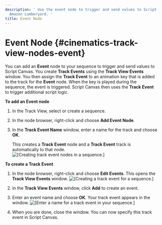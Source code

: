 ```yaml
---
description: ' Use the event node to trigger and send values to Script Canvas in
  Amazon Lumberyard. '
title: Event Node
---
```

# Event Node {#cinematics-track-view-nodes-event}

You can add an **Event** node to your sequence to trigger and send values to Script Canvas\. You create **Track Events** using the **Track View Events** window\. You then assign the **Track Event** to an animation key that is added to the track for the **Event** node\. When the key is played during the sequence, the event is triggered\. Script Canvas then uses the **Track Event** to trigger additional script logic\.

**To add an Event node**

1. In the Track View, select or create a sequence\.

1. In the node browser, right\-click and choose **Add Event Node**\.

1. In the **Track Event Name** window, enter a name for the track and choose **OK**\.

   This creates a **Track Event** node and a **Track Event** track is automatically to that node\.
![\[Creating track event nodes in a sequence.\]](/images/userguide/cinematics/cinematics-track-view-editor-track-event-nodes.png)

**To create a Track Event**

1. In the node browser, right\-click and choose **Edit Events**\. This opens the **Track View Events** window\.
![\[Creating a track event for a sequence.\]](/images/userguide/cinematics/cinematics-track-view-editor-track-event-nodes-2.png)

1. In the **Track View Events** window, click **Add** to create an event\.

1. Enter an event name and choose **OK**\. Your track event appears in the window\.
![\[Enter a name for a track event in your sequence.\]](/images/userguide/cinematics/cinematics-track-view-editor-track-event-nodes-3.png)

1. When you are done, close the window\. You can now specify this track event in Script Canvas\.